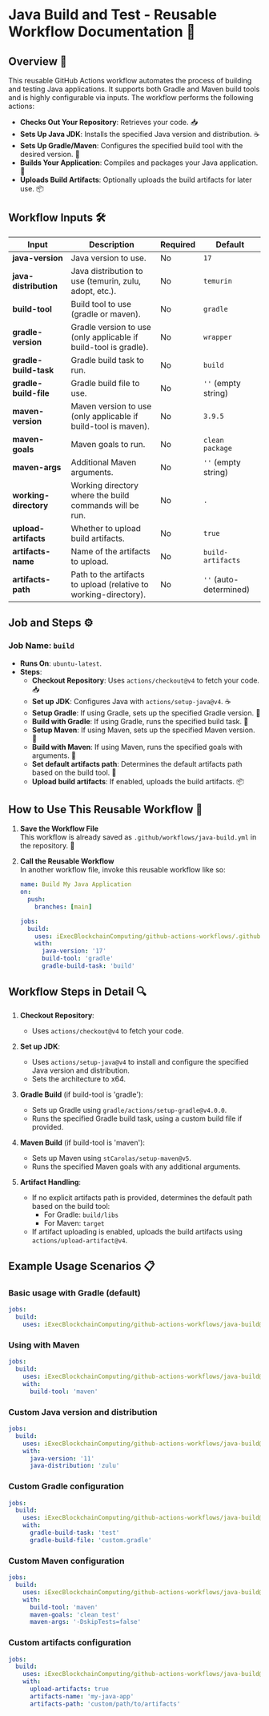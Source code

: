 # Java Build and Test - Reusable Workflow Documentation 🚀

## Overview 🌟

This reusable GitHub Actions workflow automates the process of building and testing Java applications. It supports both Gradle and Maven build tools and is highly configurable via inputs. The workflow performs the following actions:

- **Checks Out Your Repository**: Retrieves your code. 📥
- **Sets Up Java JDK**: Installs the specified Java version and distribution. ☕
- **Sets Up Gradle/Maven**: Configures the specified build tool with the desired version. 🔧
- **Builds Your Application**: Compiles and packages your Java application. 🔨
- **Uploads Build Artifacts**: Optionally uploads the build artifacts for later use. 📦

## Workflow Inputs 🛠️

| **Input**             | **Description**                                                      | **Required** | **Default**       |
|-----------------------|--------------------------------------------------------------------|--------------|-------------------|
| **java-version**      | Java version to use.                                                | No           | `17`              |
| **java-distribution** | Java distribution to use (temurin, zulu, adopt, etc.).             | No           | `temurin`         |
| **build-tool**        | Build tool to use (gradle or maven).                               | No           | `gradle`          |
| **gradle-version**    | Gradle version to use (only applicable if build-tool is gradle).   | No           | `wrapper`         |
| **gradle-build-task** | Gradle build task to run.                                          | No           | `build`           |
| **gradle-build-file** | Gradle build file to use.                                          | No           | `''` (empty string) |
| **maven-version**     | Maven version to use (only applicable if build-tool is maven).     | No           | `3.9.5`           |
| **maven-goals**       | Maven goals to run.                                                | No           | `clean package`   |
| **maven-args**        | Additional Maven arguments.                                        | No           | `''` (empty string) |
| **working-directory** | Working directory where the build commands will be run.            | No           | `.`               |
| **upload-artifacts**  | Whether to upload build artifacts.                                 | No           | `true`            |
| **artifacts-name**    | Name of the artifacts to upload.                                   | No           | `build-artifacts` |
| **artifacts-path**    | Path to the artifacts to upload (relative to working-directory).   | No           | `''` (auto-determined) |

## Job and Steps ⚙️

### Job Name: `build`

- **Runs On**: `ubuntu-latest`.
- **Steps**:
  - **Checkout Repository**: Uses `actions/checkout@v4` to fetch your code. 📥
  - **Set up JDK**: Configures Java with `actions/setup-java@v4`. ☕
  - **Setup Gradle**: If using Gradle, sets up the specified Gradle version. 🔧
  - **Build with Gradle**: If using Gradle, runs the specified build task. 🔨
  - **Setup Maven**: If using Maven, sets up the specified Maven version. 🔧
  - **Build with Maven**: If using Maven, runs the specified goals with arguments. 🔨
  - **Set default artifacts path**: Determines the default artifacts path based on the build tool. 📁
  - **Upload build artifacts**: If enabled, uploads the build artifacts. 📦

## How to Use This Reusable Workflow 🔄

1. **Save the Workflow File**  
   This workflow is already saved as `.github/workflows/java-build.yml` in the repository. 💾

2. **Call the Reusable Workflow**  
   In another workflow file, invoke this reusable workflow like so:

   ```yaml
   name: Build My Java Application
   on:
     push:
       branches: [main]

   jobs:
     build:
       uses: iExecBlockchainComputing/github-actions-workflows/.github/workflows/java-build.yml@java-build-v1.0.0
       with:
         java-version: '17'
         build-tool: 'gradle'
         gradle-build-task: 'build'
   ```

## Workflow Steps in Detail 🔍

1. **Checkout Repository**:
   - Uses `actions/checkout@v4` to fetch your code.

2. **Set up JDK**:
   - Uses `actions/setup-java@v4` to install and configure the specified Java version and distribution.
   - Sets the architecture to x64.

3. **Gradle Build** (if build-tool is 'gradle'):
   - Sets up Gradle using `gradle/actions/setup-gradle@v4.0.0`.
   - Runs the specified Gradle build task, using a custom build file if provided.

4. **Maven Build** (if build-tool is 'maven'):
   - Sets up Maven using `stCarolas/setup-maven@v5`.
   - Runs the specified Maven goals with any additional arguments.

5. **Artifact Handling**:
   - If no explicit artifacts path is provided, determines the default path based on the build tool:
     - For Gradle: `build/libs`
     - For Maven: `target`
   - If artifact uploading is enabled, uploads the build artifacts using `actions/upload-artifact@v4`.

## Example Usage Scenarios 📋

### Basic usage with Gradle (default)

```yaml
jobs:
  build:
    uses: iExecBlockchainComputing/github-actions-workflows/java-build@java-build-v1.0.0
```

### Using with Maven

```yaml
jobs:
  build:
    uses: iExecBlockchainComputing/github-actions-workflows/java-build@java-build-v1.0.0
    with:
      build-tool: 'maven'
```

### Custom Java version and distribution

```yaml
jobs:
  build:
    uses: iExecBlockchainComputing/github-actions-workflows/java-build@java-build-v1.0.0
    with:
      java-version: '11'
      java-distribution: 'zulu'
```

### Custom Gradle configuration

```yaml
jobs:
  build:
    uses: iExecBlockchainComputing/github-actions-workflows/java-build@java-build-v1.0.0
    with:
      gradle-build-task: 'test'
      gradle-build-file: 'custom.gradle'
```

### Custom Maven configuration

```yaml
jobs:
  build:
    uses: iExecBlockchainComputing/github-actions-workflows/java-build@java-build-v1.0.0
    with:
      build-tool: 'maven'
      maven-goals: 'clean test'
      maven-args: '-DskipTests=false'
```

### Custom artifacts configuration

```yaml
jobs:
  build:
    uses: iExecBlockchainComputing/github-actions-workflows/java-build@java-build-v1.0.0
    with:
      upload-artifacts: true
      artifacts-name: 'my-java-app'
      artifacts-path: 'custom/path/to/artifacts'
```
